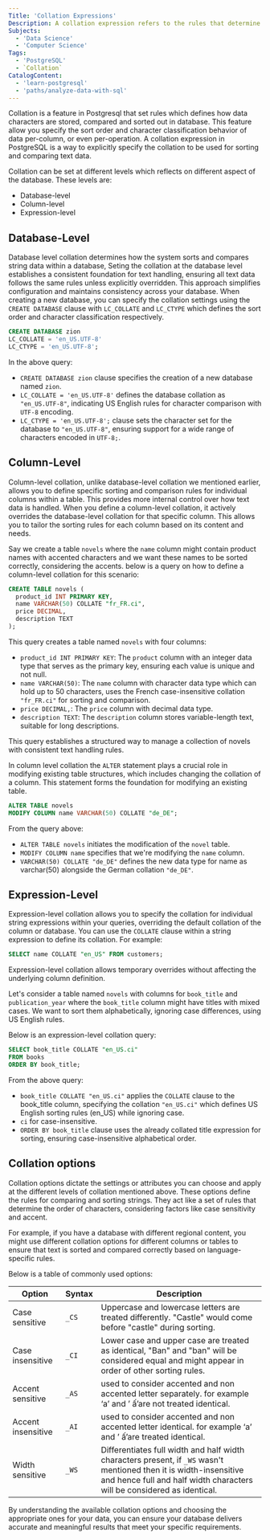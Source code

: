 ```yaml
---
Title: 'Collation Expressions'
Description: A collation expression refers to the rules that determine how data are sorted and compared in a database. These rules are crucial for ensuring that text data is handled in a way that is consistent with linguistic and regional expectations. Collations can be specified at various levels; database, table, column, and expression levels, which gives you control over how your data behaves, providing consistent and expected results.
Subjects:
  - 'Data Science'
  - 'Computer Science'
Tags:
  - 'PostgreSQL'
  - `Collation`
CatalogContent:
  - 'learn-postgresql'
  - 'paths/analyze-data-with-sql'
---
```


Collation is a feature in Postgresql that set rules which defines how data characters are stored, compared and sorted out in database. This feature allow you specify the sort order and character classification behavior of data per-column, or even per-operation.
A collation expression in PostgreSQL is a way to explicitly specify the collation to be used for sorting and comparing text data.

Collation can be set at different levels which reflects on different aspect of the database. These levels are:
- Database-level
- Column-level
- Expression-level

## Database-Level

Database level collation determines how the system sorts and compares string data within a database, Seting the collation at the database level establishes a consistent foundation for text handling, ensuring all text data follows the same rules unless explicitly overridden. This approach simplifies configuration and maintains consistency across your database.
When creating a new database, you can specify the collation settings using the `CREATE DATABASE` clause with `LC_COLLATE` and `LC_CTYPE` which defines the sort order and character classification respectively.

``` sql
CREATE DATABASE zion
LC_COLLATE = 'en_US.UTF-8'
LC_CTYPE = 'en_US.UTF-8';
```
In the above query:
- `CREATE DATABASE zion` clause specifies the creation of a new database named `zion`.
- `LC_COLLATE = 'en_US.UTF-8'` defines the database collation as `"en_US.UTF-8"`, indicating US English rules for character comparison with `UTF-8` encoding.
- `LC_CTYPE = 'en_US.UTF-8';` clause sets the character set for the database to `"en_US.UTF-8"`, ensuring support for a wide range of characters encoded in `UTF-8;`.

## Column-Level

Column-level collation, unlike database-level collation we mentioned earlier, allows you to define specific sorting and comparison rules for individual columns within a table. This provides more internal control over how text data is handled. 
When you define a column-level collation, it actively overrides the database-level collation for that specific column. This allows you to tailor the sorting rules for each column based on its content and needs.  

Say we create a table `novels` where the `name` column might contain product names with accented characters and we want these names to be sorted correctly, considering the accents. below is a query on how to define a column-level collation for this scenario:

``` sql
CREATE TABLE novels (
  product_id INT PRIMARY KEY,
  name VARCHAR(50) COLLATE "fr_FR.ci",
  price DECIMAL,
  description TEXT
);
```
This query creates a table named `novels` with four columns: 
- `product_id INT PRIMARY KEY`: The `product` column with an integer data type that serves as the primary key, ensuring each value is unique and not null. 
- `name VARCHAR(50)`: The `name` column with character data type which can hold up to 50 characters, uses the French case-insensitive collation `"fr_FR.ci"` for sorting and comparison. 
- `price DECIMAL,`: The `price` column with decimal data type. 
- `description TEXT`: The `description` column stores variable-length text, suitable for long descriptions. 

This query establishes a structured way to manage a collection of novels with consistent text handling rules.

In column level collation the `ALTER` statement plays a crucial role in modifying existing table structures, which includes changing the collation of a column. This statement forms the foundation for modifying an existing table.

``` sql
ALTER TABLE novels
MODIFY COLUMN name VARCHAR(50) COLLATE "de_DE";
```
From the query above:

- `ALTER TABLE novels` initiates the modification of the `novel` table.
- `MODIFY COLUMN name` specifies that we're modifying the `name` column.
- `VARCHAR(50) COLLATE "de_DE"` defines the new data type for name as varchar(50) alongside the German collation `"de_DE"`.

## Expression-Level

Expression-level collation allows you to specify the collation for individual string expressions within your queries, overriding the default collation of the column or database.
You can use the `COLLATE` clause within a string expression to define its collation. For example:

``` sql
SELECT name COLLATE "en_US" FROM customers;
```
Expression-level collation allows temporary overrides without affecting the underlying column definition.

Let's consider a table named `novels` with columns for `book_title` and `publication_year` where the `book_title` column might have titles with mixed cases. We want to sort them alphabetically, ignoring case differences, using US English rules. 

Below is an expression-level collation query:

``` sql
SELECT book_title COLLATE "en_US.ci"
FROM books
ORDER BY book_title;
```
From the above query:

- `book_title COLLATE "en_US.ci"` applies the `COLLATE` clause to the book_title column, specifying the collation `"en_US.ci"` which defines US English sorting rules (en_US) while ignoring case.
- `ci` for case-insensitive.
- `ORDER BY book_title` clause uses the already collated title expression for sorting, ensuring case-insensitive alphabetical order.

## Collation options

Collation options dictate the settings or attributes you can choose and apply at the different levels of collation mentioned above. These options define the rules for comparing and sorting strings. They act like a set of rules that determine the order of characters, considering factors like case sensitivity and accent.

For example, if you have a database with different regional content, you might use different collation options for different columns or tables to ensure that text is sorted and compared correctly based on language-specific rules.

Below is a table of commonly used options:

| Option | Syntax | Description |
| ---- | ---- | ---- |
| Case sensitive | `_CS` | Uppercase and lowercase letters are treated differently. "Castle" would come before "castle" during sorting. |
| Case insensitive | `_CI` | Lower case and upper case are treated as identical, "Ban" and "ban" will be considered equal and might appear in order of other sorting rules. |
| Accent sensitive | `_AS` |  used to consider accented and non accented letter separately. for example ‘a’ and ’ ấ’are not treated identical. |
| Accent insensitive | `_AI` | used to consider accented and non accented letter identical. for example ‘a’ and ’ ấ’are treated identical. |
| Width sensitive | `_WS` | Differentiates full width and half width characters present, if `_WS` wasn't mentioned then it is width-insensitive and hence full and half width characters will be considered as identical. |

By understanding the available collation options and choosing the appropriate ones for your data, you can ensure your database delivers accurate and meaningful results that meet your specific requirements.

